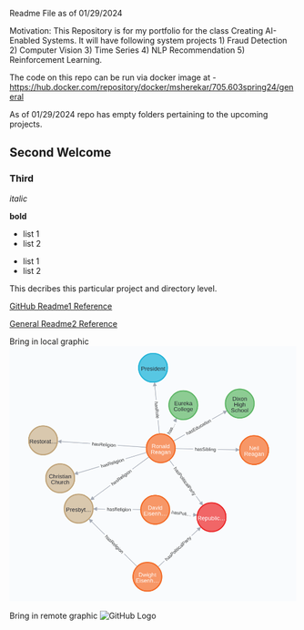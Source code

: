 Readme File as of 01/29/2024

Motivation:
This Repository is for my portfolio for the class Creating AI-Enabled Systems. It will have following system projects 1) Fraud Detection 2) Computer Vision 3) Time Series 4) NLP Recommendation 5) Reinforcement Learning.

The code on this repo can be run via docker image at - https://hub.docker.com/repository/docker/msherekar/705.603spring24/general

As of 01/29/2024 repo has empty folders pertaining to the upcoming projects.


































## Second Welcome
### Third 

*italic*

**bold**

* list 1
* list 2

- list 1
- list 2

This decribes this particular project and directory level.


[GitHub Readme1 Reference](https://github.com/tchapi/markdown-cheatsheet/blob/master/README.md)

[General Readme2 Reference](https://www.mygreatlearning.com/blog/readme-file/#:~:text=When%20you%20create%20a%20repository,be%20easily%20converted%20to%20text)

Bring in local graphic
![GitHub Logo](./regan.png) 

Bring in remote graphic
![GitHub Logo](https://upload.wikimedia.org/wikipedia/commons/d/de/Amazon_icon.png) 
